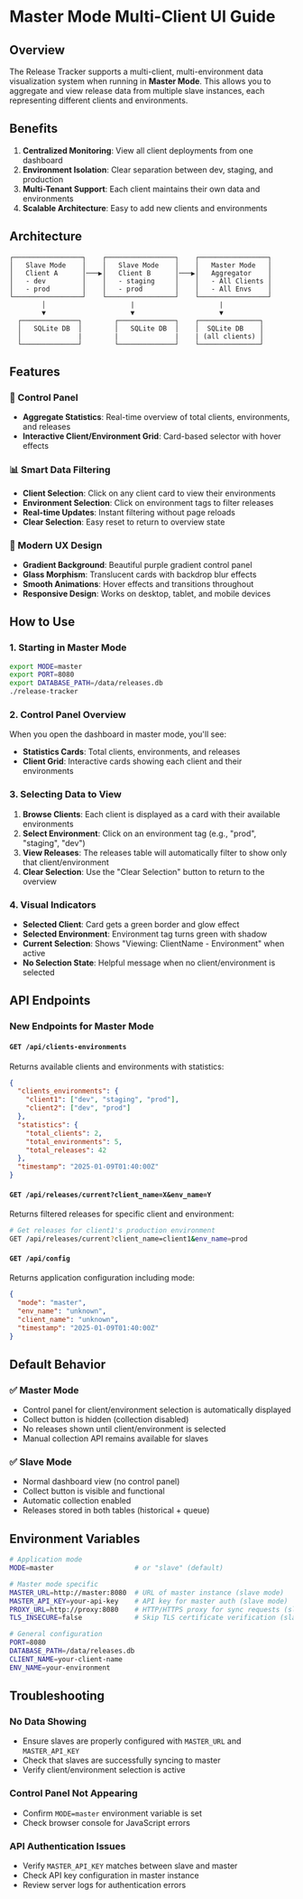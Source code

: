 # Master Mode Multi-Client UI Guide

## Overview

The Release Tracker supports a multi-client, multi-environment data visualization system when running in **Master Mode**. This allows you to aggregate and view release data from multiple slave instances, each representing different clients and environments.

## Benefits

1. **Centralized Monitoring**: View all client deployments from one dashboard
2. **Environment Isolation**: Clear separation between dev, staging, and production
3. **Multi-Tenant Support**: Each client maintains their own data and environments
5. **Scalable Architecture**: Easy to add new clients and environments

## Architecture

```
┌─────────────────┐    ┌─────────────────┐    ┌─────────────────┐
│   Slave Mode    │    │   Slave Mode    │    │   Master Mode   │
│   Client A      │───▶│   Client B      │───▶│   Aggregator    │
│   - dev         │    │   - staging     │    │   - All Clients │
│   - prod        │    │   - prod        │    │   - All Envs    │
└─────────────────┘    └─────────────────┘    └─────────────────┘
        │                     |                     |
        ▼                     ▼                     ▼
  ┌──────────────┐        ┌──────────────┐    ┌───────────────┐
  │   SQLite DB  │        │   SQLite DB  │    │  SQLite DB    │
  │              |        |              |    | (all clients) │
  └──────────────┘        └──────────────┘    └───────────────┘
```
## Features

### 🎯 Control Panel
- **Aggregate Statistics**: Real-time overview of total clients, environments, and releases
- **Interactive Client/Environment Grid**: Card-based selector with hover effects

### 📊 Smart Data Filtering
- **Client Selection**: Click on any client card to view their environments
- **Environment Selection**: Click on environment tags to filter releases
- **Real-time Updates**: Instant filtering without page reloads
- **Clear Selection**: Easy reset to return to overview state

### 🎨 Modern UX Design
- **Gradient Background**: Beautiful purple gradient control panel
- **Glass Morphism**: Translucent cards with backdrop blur effects
- **Smooth Animations**: Hover effects and transitions throughout
- **Responsive Design**: Works on desktop, tablet, and mobile devices

## How to Use

### 1. **Starting in Master Mode**
```bash
export MODE=master
export PORT=8080
export DATABASE_PATH=/data/releases.db
./release-tracker
```

### 2. **Control Panel Overview**
When you open the dashboard in master mode, you'll see:
- **Statistics Cards**: Total clients, environments, and releases
- **Client Grid**: Interactive cards showing each client and their environments

### 3. **Selecting Data to View**
1. **Browse Clients**: Each client is displayed as a card with their available environments
2. **Select Environment**: Click on an environment tag (e.g., "prod", "staging", "dev")
3. **View Releases**: The releases table will automatically filter to show only that client/environment
4. **Clear Selection**: Use the "Clear Selection" button to return to the overview

### 4. **Visual Indicators**
- **Selected Client**: Card gets a green border and glow effect
- **Selected Environment**: Environment tag turns green with shadow
- **Current Selection**: Shows "Viewing: ClientName - Environment" when active
- **No Selection State**: Helpful message when no client/environment is selected

## API Endpoints

### New Endpoints for Master Mode

#### `GET /api/clients-environments`
Returns available clients and environments with statistics:
```json
{
  "clients_environments": {
    "client1": ["dev", "staging", "prod"],
    "client2": ["dev", "prod"]
  },
  "statistics": {
    "total_clients": 2,
    "total_environments": 5,
    "total_releases": 42
  },
  "timestamp": "2025-01-09T01:40:00Z"
}
```

#### `GET /api/releases/current?client_name=X&env_name=Y`
Returns filtered releases for specific client and environment:
```bash
# Get releases for client1's production environment
GET /api/releases/current?client_name=client1&env_name=prod
```

#### `GET /api/config`
Returns application configuration including mode:
```json
{
  "mode": "master",
  "env_name": "unknown",
  "client_name": "unknown",
  "timestamp": "2025-01-09T01:40:00Z"
}
```

## Default Behavior

### ✅ **Master Mode**
- Control panel for client/environment selection is automatically displayed
- Collect button is hidden (collection disabled)
- No releases shown until client/environment is selected
- Manual collection API remains available for slaves

### ✅ **Slave Mode**
- Normal dashboard view (no control panel)
- Collect button is visible and functional
- Automatic collection enabled
- Releases stored in both tables (historical + queue)

## Environment Variables

```bash
# Application mode
MODE=master                    # or "slave" (default)

# Master mode specific
MASTER_URL=http://master:8080  # URL of master instance (slave mode)
MASTER_API_KEY=your-api-key    # API key for master auth (slave mode)
PROXY_URL=http://proxy:8080    # HTTP/HTTPS proxy for sync requests (slave mode, optional)
TLS_INSECURE=false             # Skip TLS certificate verification (slave mode, optional)

# General configuration
PORT=8080
DATABASE_PATH=/data/releases.db
CLIENT_NAME=your-client-name
ENV_NAME=your-environment
```

## Troubleshooting

### No Data Showing
- Ensure slaves are properly configured with `MASTER_URL` and `MASTER_API_KEY`
- Check that slaves are successfully syncing to master
- Verify client/environment selection is active

### Control Panel Not Appearing
- Confirm `MODE=master` environment variable is set
- Check browser console for JavaScript errors

### API Authentication Issues
- Verify `MASTER_API_KEY` matches between slave and master
- Check API key configuration in master instance
- Review server logs for authentication errors
